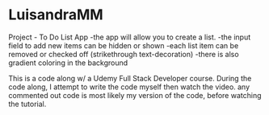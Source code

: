# LuisandraMM
Project - To Do List App
-the app will allow you to create a list. 
-the input field to add new items can be hidden or shown
-each list item can be removed or checked off (strikethrough text-decoration)
-there is also gradient coloring in the background

This is a code along w/ a Udemy Full Stack Developer course. During the code along, I attempt to write the code myself then watch the video. any commented out code is most likely my version of the code, before watching the tutorial.
